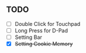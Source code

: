 ## TODO

- [ ] Double Click for Touchpad
- [ ] Long Press for D-Pad
- [ ] Setting Bar
- [x] ~~Setting Cookie Memory~~